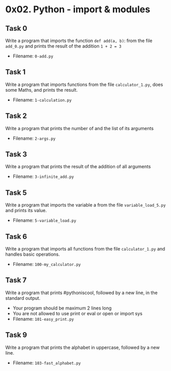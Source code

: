 # 0x02. Python - import & modules

## Task 0
Write a program that imports the function `def add(a, b)`: from the file `add_0.py` and prints the result of the addition `1 + 2 = 3`
- Filename: `0-add.py`

## Task 1
Write a program that imports functions from the file `calculator_1.py`, does some Maths, and prints the result.
- Filename: `1-calculation.py`

## Task 2
Write a program that prints the number of and the list of its arguments
- Filename: `2-args.py`

## Task 3
Write a program that prints the result of the addition of all arguments
- Filename: `3-infinite_add.py`

## Task 5
Write a program that imports the variable a from the file `variable_load_5.py` and prints its value.
- Filename: `5-variable_load.py`

## Task 6
Write a program that imports all functions from the file `calculator_1.py` and handles basic operations.
- Filename: `100-my_calculator.py`

## Task 7
Write a program that prints #pythoniscool, followed by a new line, in the standard output.
- Your program should be maximum 2 lines long
- You are not allowed to use print or eval or open or import sys
- Filename: `101-easy_print.py`

## Task 9
Write a program that prints the alphabet in uppercase, followed by a new line.
- Filename: `103-fast_alphabet.py`
